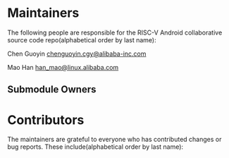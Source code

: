 Maintainers 
============

The following people are responsible for the RISC-V Android collaborative source code repo(alphabetical order by last name):

Chen Guoyin		 <chenguoyin.cgy@alibaba-inc.com>

Mao Han				<han_mao@linux.alibaba.com>

## Submodule Owners

Contributors
============

The maintainers are grateful to everyone who has contributed changes or bug reports.  These include(alphabetical order by last name):
